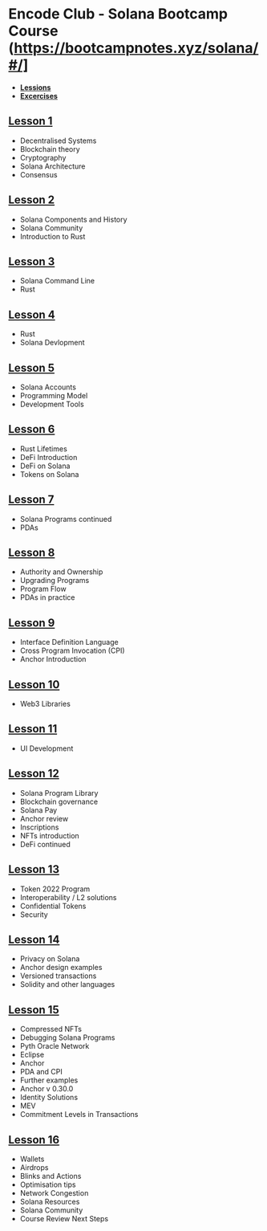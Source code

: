 # Encode Club - Solana Bootcamp Course (https://bootcampnotes.xyz/solana/#/]
 - [**Lessions**](https://bootcampnotes.xyz/solana/#/1)
 - [**Excercises**](https://bootcampnotes.xyz/solana/#/2)

## [Lesson 1](https://bootcampnotes.xyz/solana/lesson1.html)
 - Decentralised Systems
 - Blockchain theory
 - Cryptography
 - Solana Architecture
 - Consensus
## [Lesson 2](https://bootcampnotes.xyz/solana/lesson2.html)
 - Solana Components and History
 - Solana Community
 - Introduction to Rust
## [Lesson 3](https://bootcampnotes.xyz/solana/lesson3.html)
 - Solana Command Line
 - Rust
## [Lesson 4](https://bootcampnotes.xyz/solana/lesson4.html)
 - Rust
 - Solana Devlopment
## [Lesson 5](https://bootcampnotes.xyz/solana/lesson5.html)
 - Solana Accounts
 - Programming Model
 - Development Tools
## [Lesson 6](https://bootcampnotes.xyz/solana/lesson6.html)
 - Rust Lifetimes
 - DeFi Introduction
 - DeFi on Solana
 - Tokens on Solana
## [Lesson 7](https://bootcampnotes.xyz/solana/lesson7.html)
 - Solana Programs continued
 - PDAs
## [Lesson 8](https://bootcampnotes.xyz/solana/lesson8.html)
 - Authority and Ownership
 - Upgrading Programs
 - Program Flow
 - PDAs in practice
## [Lesson 9](https://bootcampnotes.xyz/solana/lesson9.html)
 - Interface Definition Language
 - Cross Program Invocation (CPI)
 - Anchor Introduction
## [Lesson 10](https://bootcampnotes.xyz/solana/lesson10.html)
 - Web3 Libraries
## [Lesson 11](https://bootcampnotes.xyz/solana/lesson11.html)
 - UI Development
## [Lesson 12](https://bootcampnotes.xyz/solana/lesson12.html)
 - Solana Program Library
 - Blockchain governance
 - Solana Pay
 - Anchor review
 - Inscriptions
 - NFTs introduction
 - DeFi continued
## [Lesson 13](https://bootcampnotes.xyz/solana/lesson13.html)
 - Token 2022 Program
 - Interoperability / L2 solutions
 - Confidential Tokens
 - Security
## [Lesson 14](https://bootcampnotes.xyz/solana/lesson14.html)
 - Privacy on Solana
 - Anchor design examples
 - Versioned transactions
 - Solidity and other languages
## [Lesson 15](https://bootcampnotes.xyz/solana/lesson15.html)
 - Compressed NFTs
 - Debugging Solana Programs
 - Pyth Oracle Network
 - Eclipse
 - Anchor
 - PDA and CPI
 - Further examples
 - Anchor v 0.30.0
 - Identity Solutions
 - MEV
 - Commitment Levels in Transactions
## [Lesson 16](https://bootcampnotes.xyz/solana/lesson16.html)
 - Wallets
 - Airdrops
 - Blinks and Actions
 - Optimisation tips
 - Network Congestion
 - Solana Resources
 - Solana Community
 - Course Review
Next Steps
